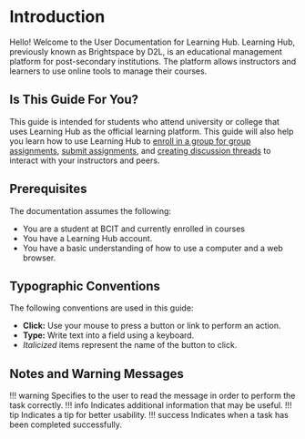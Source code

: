 # Introduction

Hello! Welcome to the User Documentation for Learning Hub. Learning Hub, previously known as Brightspace by D2L, is an educational management platform for post-secondary institutions. The platform allows instructors and learners to use online tools to manage their courses.

## Is This Guide For You?

This guide is intended for students who attend university or college that uses Learning Hub as the official learning platform. This guide will also help you learn how to use Learning Hub to [enroll in a group for group assignments](task1.md), [submit assignments](task2.md), and [creating discussion threads](task3.md) to interact with your instructors and peers.

## Prerequisites

The documentation assumes the following:

- You are a student at BCIT and currently enrolled in courses
- You have a Learning Hub account.
- You have a basic understanding of how to use a computer and a web browser.

## Typographic Conventions

The following conventions are used in this guide:

- **Click:** Use your mouse to press a button or link to perform an action.
- **Type:** Write text into a field using a keyboard.
- *Italicized* items represent the name of the button to click.

## Notes and Warning Messages

!!! warning
    Specifies to the user to read the message in order to perform the task correctly.
!!! info
    Indicates additional information that may be useful.
!!! tip
    Indicates a tip for better usability.
!!! success
    Indicates when a task has been completed successfully.
